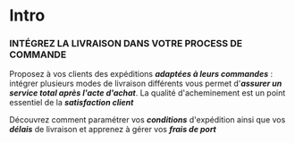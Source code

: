 # Intro


<h3 >INT&Eacute;GREZ LA LIVRAISON DANS VOTRE PROCESS DE COMMANDE</h3>
<p><span >Proposez &agrave; vos clients des exp&eacute;ditions&nbsp;<em><strong>adapt&eacute;es &agrave; leurs commandes</strong></em> : int&eacute;grer plusieurs modes de livraison diff&eacute;rents vous permet d'<em><strong>assurer un service total apr&egrave;s l'acte d'achat</strong></em>. La qualit&eacute; d'acheminement est un point essentiel de la <em><strong>satisfaction client</strong></em></span></p>
<p><span >D&eacute;couvrez comment param&eacute;trer vos <em><strong>conditions</strong></em> d'exp&eacute;dition ainsi que vos <em><strong>d&eacute;lais</strong> </em>de livraison et apprenez &agrave; g&eacute;rer vos <em><strong>frais de port</strong></em></span></p>

